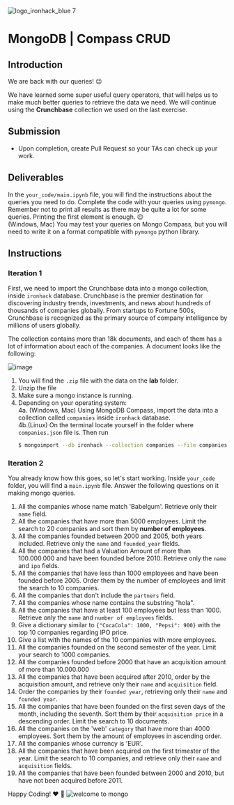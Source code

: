 ![logo_ironhack_blue 7](https://user-images.githubusercontent.com/23629340/40541063-a07a0a8a-601a-11e8-91b5-2f13e4e6b441.png)

# MongoDB | Compass CRUD

## Introduction



We are back with our queries! :wink:

We have learned some super useful query operators, that will helps us to make much better queries to retrieve the data we need. We will continue using the **Crunchbase** collection we used on the last exercise.

## Submission

- Upon completion, create Pull Request so your TAs can check up your work.

## Deliverables

In the `your_code/main.ipynb` file, you will find the instructions about the queries you need to do. Complete the code with your queries using `pymongo`. Remember not to print all results as there may be quite a lot for some queries. Printing the first element is enough. :wink:  
(Windows, Mac) You may test your queries on Mongo Compass, but you will need to write it on a format compatible with `pymongo` python library. 

## Instructions

### Iteration 1

First, we need to import the Crunchbase data into a mongo collection, inside `ironhack` database. Crunchbase is the premier destination for discovering industry trends, investments, and news about hundreds of thousands of companies globally. From startups to Fortune 500s, Crunchbase is recognized as the primary source of company intelligence by millions of users globally.

The collection contains more than 18k documents, and each of them has a lot of information about each of the companies. A document looks like the following:

![image](https://user-images.githubusercontent.com/23629340/36494916-d6db1770-1733-11e8-903e-5119b3c1b688.png)

1. You will find the `.zip` file with the data on the **lab** folder.
2. Unzip the file
3. Make sure a mongo instance is running.
4. Depending on your operating system:  
    4a. (Windows, Mac) Using MongoDB Compass, import the data into a collection called `companies` inside `ironhack` database.  
    4b.(Linux) On the terminal locate yourself in the folder where `companies.json` file is. Then run
    ```bash
    $ mongoimport --db ironhack --collection companies --file companies.json
    ```

### Iteration 2

You already know how this goes, so let's start working. Inside `your_code` folder, you will find a `main.ipynb` file. Answer the following questions on it making mongo queries.

1. All the companies whose name match 'Babelgum'. Retrieve only their `name` field.
2. All the companies that have more than 5000 employees. Limit the search to 20 companies and sort them by **number of employees**.
3. All the companies founded between 2000 and 2005, both years included. Retrieve only the `name` and `founded_year` fields.
4. All the companies that had a Valuation Amount of more than 100.000.000 and have been founded before 2010. Retrieve only the `name` and `ipo` fields.
5. All the companies that have less than 1000 employees and have been founded before 2005. Order them by the number of employees and limit the search to 10 companies.
6. All the companies that don't include the `partners` field.
7. All the companies whose name contains the substring "hola".
8. All the companies that have at least 100 employees but less than 1000. Retrieve only the `name` and `number of employees` fields.
9. Give a dictionary similar to `{"CocaCola": 1000, "Pepsi": 900}` with the top 10 companies regarding IPO price.
10. Give a list with the names of the 10 companies with more employees.
11. All the companies founded on the second semester of the year. Limit your search to 1000 companies.
12. All the companies founded before 2000 that have an acquisition amount of more than 10.000.000
13. All the companies that have been acquired after 2010, order by the acquisition amount, and retrieve only their `name` and `acquisition` field.
14. Order the companies by their `founded year`, retrieving only their `name` and `founded year`.
15. All the companies that have been founded on the first seven days of the month, including the seventh. Sort them by their `acquisition price` in a descending order. Limit the search to 10 documents.
16. All the companies on the 'web' `category` that have more than 4000 employees. Sort them by the amount of employees in ascending order.
17. All the companies whose currency is 'EUR'.
18. All the companies that have been acquired on the first trimester of the year. Limit the search to 10 companies, and retrieve only their `name` and `acquisition` fields.
19. All the companies that have been founded between 2000 and 2010, but have not been acquired before 2011.

Happy Coding! :heart: :rocket:
![welcome to mongo](https://memegenerator.net/img/instances/54036695/welcome-to-mongodb.jpg)
